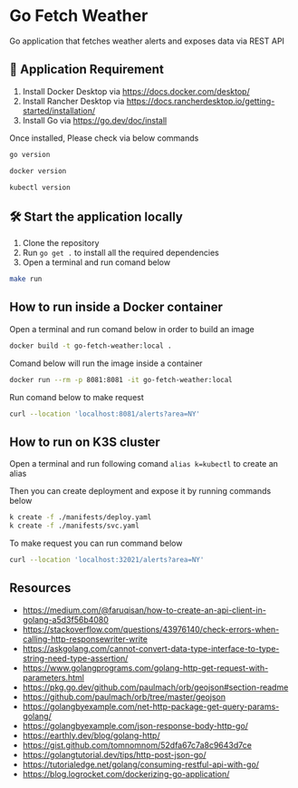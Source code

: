 # Go Fetch Weather
Go application that fetches weather alerts and exposes data via REST API 

## 🙇 Application Requirement
1. Install Docker Desktop via https://docs.docker.com/desktop/
2. Install Rancher Desktop via https://docs.rancherdesktop.io/getting-started/installation/
2. Install Go via https://go.dev/doc/install

Once installed, Please check via below commands
```zsh   
go version
```

```zsh   
docker version
```

```zsh   
kubectl version
```

## 🛠️ Start the application locally

1. Clone the repository
2. Run `go get .` to install all the required dependencies
3. Open a terminal and run comand below

```zsh
make run
```

## How to run inside a Docker container

Open a terminal and run comand below in order to build an image

```zsh
docker build -t go-fetch-weather:local .
```

Comand below will run the image inside a container

```zsh
docker run --rm -p 8081:8081 -it go-fetch-weather:local
```

Run comand below to make request

```zsh
curl --location 'localhost:8081/alerts?area=NY'
```

## How to run on K3S cluster

Open a terminal and run following comand `alias k=kubectl` to create an alias

Then you can create deployment and expose it by running commands below

```zsh
k create -f ./manifests/deploy.yaml
k create -f ./manifests/svc.yaml
```

To make request you can run command below

```zsh
curl --location 'localhost:32021/alerts?area=NY'
```

## Resources
- https://medium.com/@faruqisan/how-to-create-an-api-client-in-golang-a5d3f56b4080
- https://stackoverflow.com/questions/43976140/check-errors-when-calling-http-responsewriter-write
- https://askgolang.com/cannot-convert-data-type-interface-to-type-string-need-type-assertion/
- https://www.golangprograms.com/golang-http-get-request-with-parameters.html
- https://pkg.go.dev/github.com/paulmach/orb/geojson#section-readme
- https://github.com/paulmach/orb/tree/master/geojson
- https://golangbyexample.com/net-http-package-get-query-params-golang/
- https://golangbyexample.com/json-response-body-http-go/
- https://earthly.dev/blog/golang-http/
- https://gist.github.com/tomnomnom/52dfa67c7a8c9643d7ce
- https://golangtutorial.dev/tips/http-post-json-go/
- https://tutorialedge.net/golang/consuming-restful-api-with-go/
- https://blog.logrocket.com/dockerizing-go-application/
